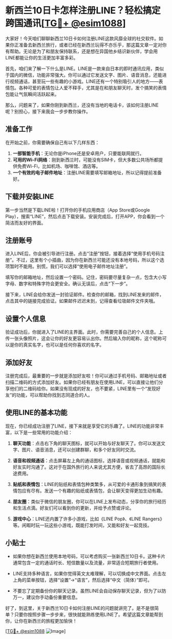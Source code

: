 # 新西兰10日卡怎样注册LINE？轻松搞定跨国通讯[[TG💪+ @esim1088](https://t.me/s/esim1088)]

大家好！今天咱们聊聊新西兰10日卡如何注册LINE这款风靡全球的社交软件。如果你正准备去新西兰旅行，或者已经在新西兰玩得不亦乐乎，那这篇文章一定对你有帮助。无论是为了和朋友保持联系，还是想在异国他乡结识新伙伴，学会用LINE都能让你的生活更加丰富多彩。

首先，咱们来了解一下什么是LINE。LINE是一款来自日本的即时通讯应用，类似于国内的微信，功能非常强大。你可以通过它发送文字、图片、语音消息，还能进行视频通话，甚至玩一些有趣的小游戏。LINE还有一个特别吸引人的地方——表情包。各种可爱的表情包让人爱不释手，尤其是在和朋友聊天时，发个搞笑的表情包能让气氛瞬间活跃起来。

那么，问题来了，如果你刚到新西兰，还没有当地的电话卡，该如何注册LINE呢？别担心，接下来我会一步步教你操作。

## 准备工作

在开始之前，你需要确保自己有以下几样东西：

1. **一部智能手机**：无论你是iPhone还是安卓用户，只要能联网就行。
2. **可用的Wi-Fi网络**：刚到新西兰时，可能没有SIM卡，但大多数公共场所都提供免费Wi-Fi，比如机场、咖啡馆、酒店等。
3. **一个有效的电子邮件地址**：注册LINE需要填写邮箱地址，所以记得提前准备好。

## 下载并安装LINE

第一步当然是下载LINE啦！打开你的手机应用商店（App Store或Google Play），搜索“LINE”，然后点击下载安装。安装完成后，打开APP，你会看到一个简洁而友好的界面。

## 注册账号

进入LINE后，你会被引导进行注册。点击“注册”按钮，接着选择“使用手机号码注册”。不过，这里有个小插曲，因为你在新西兰可能还没有本地号码，所以这个选项暂时不能用。别慌，我们可以选择“使用电子邮件地址注册”。

填写你的邮箱地址，然后设置一个密码。记住，密码要尽量复杂一点，包含大小写字母、数字和特殊字符会更安全。确认无误后，点击“下一步”。

接下来，LINE会给你发送一封验证邮件。检查你的邮箱，找到LINE发来的邮件，点击其中的链接完成验证。如果邮件迟迟未到，记得查看垃圾邮件文件夹哦。

## 设置个人信息

验证成功后，你就进入了LINE的主界面。此时，你需要完善自己的个人信息。上传一张头像照片，这会让你的好友更容易认出你。然后输入你的昵称，这个昵称可以是你的真实名字，也可以是任何你喜欢的名字。

## 添加好友

注册完成后，最重要的一步就是添加好友啦！你可以通过手机号码、邮箱地址或者扫描二维码的方式添加好友。如果你已经有朋友在使用LINE，可以直接让他们分享他们的二维码给你。如果没有现成的好友，也不要紧，LINE里有一个“发现好友”的功能，可以帮助你找到志同道合的人。

## 使用LINE的基本功能

现在，你已经成功注册了LINE，接下来就是享受它的乐趣了。LINE的功能非常丰富，以下是一些常用的功能介绍：

1. **聊天功能**：点击右下角的聊天图标，就可以开始与好友聊天了。你可以发送文字、图片、语音消息，还可以创建群聊，和多个好友同时交流。
   
2. **语音和视频通话**：点击屏幕左上角的通话图标，选择语音或视频通话，就能和好友实时沟通了。这对于在国外旅行的人来说尤其方便，省去了高昂的国际长途费用。

3. **贴纸和表情包**：LINE的贴纸和表情包种类繁多，从可爱的卡通形象到搞笑的表情包应有尽有。发送一个有趣的贴纸或表情包，会让聊天变得更加生动有趣。

4. **朋友圈**：类似于微信的朋友圈，你可以在LINE上发布动态，分享你的旅行经历和生活点滴。好友们可以看到你的更新，并给予点赞或评论。

5. **游戏中心**：LINE还内置了许多小游戏，比如《LINE Pop》、《LINE Rangers》等。闲暇时玩一玩这些小游戏，既能打发时间，又能和好友一起竞技。

## 小贴士

- 如果你想在新西兰使用本地号码，可以考虑购买一张新西兰10日卡。这种卡片通常包含一定的通话时长、短信数量以及流量，非常适合短期旅行者使用。
  
- LINE支持多种语言，如果你觉得英文太难理解，可以切换成中文界面。点击左上角的菜单按钮，选择“设置”->“语言”，然后选择“中文（简体）”即可。

- 不要忘了定期备份你的聊天记录。虽然LINE会自动保存聊天记录，但为了以防万一，建议你手动备份重要信息。

好了，到这里，关于新西兰10日卡如何注册LINE的问题就讲完了。是不是很简单？只要你按照步骤一步步来，很快就能熟练使用LINE了。希望这篇文章能帮到你，让你在新西兰的旅程更加愉快！

[[TG💪+ @esim1088](https://t.me/s/esim1088) ![Image](https://i.postimg.cc/4NQfJmqS/Snipaste-2025-05-13-00-14-12.png)]